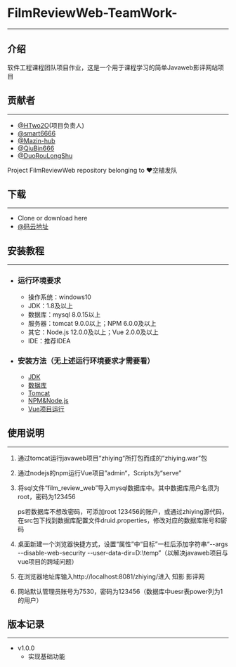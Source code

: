 # FilmReviewWeb-TeamWork-

---

## 介绍

软件工程课程团队项目作业，这是一个用于课程学习的简单Javaweb影评网站项目

## 贡献者

---

- [@HTwo2O](<https://github.com/HTwo2O>)(项目负责人)
- [@smart6666](<https://github.com/smart6666>)
- [@Mazin-hub](<https://github.com/Mazin-hub>)
- [@QiuBin666](<https://github.com/QiuBin666>)
- [@DuoRouLongShu](<https://github.com/DuoRouLongShu>)

 Project FilmReviewWeb repository belonging to ❤空植发队

## 下载

---

- Clone or download here
- [@码云地址](<https://gitee.com/DuoRouLongShu/FilmReviewWeb-TeamWork>)

## 安装教程

---

- ### 运行环境要求

  - 操作系统：windows10
  - JDK：1.8及以上
  - 数据库：mysql 8.0.15以上
  - 服务器：tomcat 9.0.0以上；NPM 6.0.0及以上
  - 其它：Node.js 12.0.0及以上；Vue 2.0.0及以上
  - IDE：推荐IDEA

- ### 安装方法（无上述运行环境要求才需要看）

  - [JDK](<https://blog.csdn.net/konggu_youlan/article/details/79942800>)
  - [数据库](<https://blog.csdn.net/bobo553443/article/details/81383194>)
  - [Tomcat](<https://blog.csdn.net/qq_40881680/article/details/83582484>)
  - [NPM&Node.js](<https://blog.csdn.net/u011342720/article/details/81267908>)
  - [Vue项目运行](<https://blog.csdn.net/wwaenig521314/article/details/73469542/>)

## 使用说明

---

1. 通过tomcat运行javaweb项目“zhiying“所打包而成的“zhiying.war”包

2. 通过nodejs的npm运行Vue项目”admin“，Scripts为“serve”

3. 将sql文件“film_review_web”导入mysql数据库中。其中数据库用户名须为root，密码为123456

   ps若数据库不想改密码，可添加root 123456的账户，或通过zhiying源代码，在src包下找到数据库配置文件druid.properties，修改对应的数据库账号和密码

4. 桌面新建一个浏览器快捷方式，设置“属性”中“目标”一栏后添加字符串“--args --disable-web-security --user-data-dir=D:\temp”（以解决javaweb项目与vue项目的跨域问题）

5. 在浏览器地址库输入http://localhost:8081/zhiying/进入  知影  影评网

6. 网站默认管理员账号为7530，密码为123456（数据库中uesr表power列为1的用户）

## 版本记录

---

- v1.0.0
  - 实现基础功能
